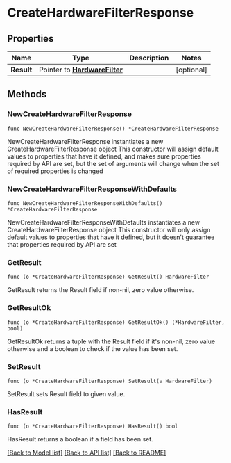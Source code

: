 # CreateHardwareFilterResponse

## Properties

Name | Type | Description | Notes
------------ | ------------- | ------------- | -------------
**Result** | Pointer to [**HardwareFilter**](HardwareFilter.md) |  | [optional] 

## Methods

### NewCreateHardwareFilterResponse

`func NewCreateHardwareFilterResponse() *CreateHardwareFilterResponse`

NewCreateHardwareFilterResponse instantiates a new CreateHardwareFilterResponse object
This constructor will assign default values to properties that have it defined,
and makes sure properties required by API are set, but the set of arguments
will change when the set of required properties is changed

### NewCreateHardwareFilterResponseWithDefaults

`func NewCreateHardwareFilterResponseWithDefaults() *CreateHardwareFilterResponse`

NewCreateHardwareFilterResponseWithDefaults instantiates a new CreateHardwareFilterResponse object
This constructor will only assign default values to properties that have it defined,
but it doesn't guarantee that properties required by API are set

### GetResult

`func (o *CreateHardwareFilterResponse) GetResult() HardwareFilter`

GetResult returns the Result field if non-nil, zero value otherwise.

### GetResultOk

`func (o *CreateHardwareFilterResponse) GetResultOk() (*HardwareFilter, bool)`

GetResultOk returns a tuple with the Result field if it's non-nil, zero value otherwise
and a boolean to check if the value has been set.

### SetResult

`func (o *CreateHardwareFilterResponse) SetResult(v HardwareFilter)`

SetResult sets Result field to given value.

### HasResult

`func (o *CreateHardwareFilterResponse) HasResult() bool`

HasResult returns a boolean if a field has been set.


[[Back to Model list]](../README.md#documentation-for-models) [[Back to API list]](../README.md#documentation-for-api-endpoints) [[Back to README]](../README.md)


